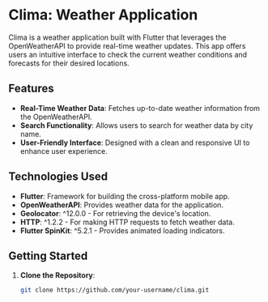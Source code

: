 # Clima: Weather Application

Clima is a weather application built with Flutter that leverages the OpenWeatherAPI to provide real-time weather updates. This app offers users an intuitive interface to check the current weather conditions and forecasts for their desired locations.

## Features

- **Real-Time Weather Data**: Fetches up-to-date weather information from the OpenWeatherAPI.
- **Search Functionality**: Allows users to search for weather data by city name.
- **User-Friendly Interface**: Designed with a clean and responsive UI to enhance user experience.

## Technologies Used

- **Flutter**: Framework for building the cross-platform mobile app.
- **OpenWeatherAPI**: Provides weather data for the application.
- **Geolocator**: ^12.0.0 - For retrieving the device's location.
- **HTTP**: ^1.2.2 - For making HTTP requests to fetch weather data.
- **Flutter SpinKit**: ^5.2.1 - Provides animated loading indicators.

## Getting Started

1. **Clone the Repository**:
   ```bash
   git clone https://github.com/your-username/clima.git
